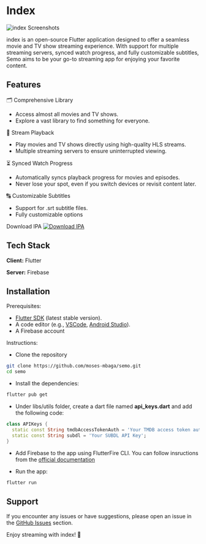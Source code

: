 # Index

![index Screenshots](https://raw.githubusercontent.com/moses-mbaga/semo/d4ed0519764b78d729cc459476086928d0a2d54b/banner.png)

index is an open-source Flutter application designed to offer a seamless movie and TV show streaming experience. With support for multiple streaming servers, synced watch progress, and fully customizable subtitles, Semo aims to be your go-to streaming app for enjoying your favorite content.

## Features

🗂 Comprehensive Library

- Access almost all movies and TV shows.
- Explore a vast library to find something for everyone.

🎥 Stream Playback

- Play movies and TV shows directly using high-quality HLS streams.
- Multiple streaming servers to ensure uninterrupted viewing.

⏳ Synced Watch Progress

- Automatically syncs playback progress for movies and episodes.
- Never lose your spot, even if you switch devices or revisit content later.

🔠 Customizable Subtitles

- Support for .srt subtitle files.
- Fully customizable options





Download IPA
[![Download IPA](https://custom-icon-badges.demolab.com/badge/-Download-F25278?style=for-the-badge&logo=download&logoColor=white&color=AB261D)](https://github.com/moses-mbaga/semo/releases)

## Tech Stack

**Client:** Flutter

**Server:** Firebase

## Installation

Prerequisites:
- [Flutter SDK](https://flutter.dev/) (latest stable version).
- A code editor (e.g., [VSCode](https://code.visualstudio.com/), [Android Studio](https://developer.android.com/studio)).
- A Firebase account

Instructions:

- Clone the repository
```bash
git clone https://github.com/moses-mbaga/semo.git
cd semo
```

- Install the dependencies:
```bash
flutter pub get
```

- Under libs/utils folder, create a dart file named **api_keys.dart** and add the following code:
```dart
class APIKeys {
  static const String tmdbAccessTokenAuth = 'Your TMDB access token auth';
  static const String subdl = 'Your SUBDL API Key';
}
```

- Add Firebase to the app using FlutterFire CLI. You can follow insructions from the [official documentation](https://firebase.google.com/docs/flutter/setup)

- Run the app:
```bash
flutter run
```
## Support

If you encounter any issues or have suggestions, please open an issue in the [GitHub Issues](https://github.com/moses-mbaga/semo/issues) section.

Enjoy streaming with index! 🌟
